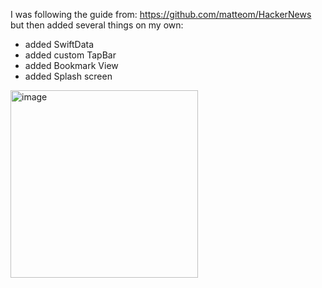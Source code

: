 I was following the guide from: https://github.com/matteom/HackerNews but then added several things on my own:
- added SwiftData
- added custom TapBar
- added Bookmark View
- added Splash screen

<img width="300" alt="image" src="https://github.com/user-attachments/assets/adfc4725-286e-4569-bc34-b7b1bd704383">
